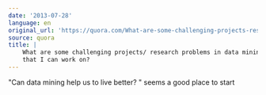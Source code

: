 ```yaml
---
date: '2013-07-28'
language: en
original_url: 'https://quora.com/What-are-some-challenging-projects-research-problems-in-data-mining-that-I-can-work-on/answer/Clément-Renaud'
source: quora
title: |
    What are some challenging projects/ research problems in data mining
    that I can work on?
---
```


 "Can data mining help us to live better? " seems a good place to start
